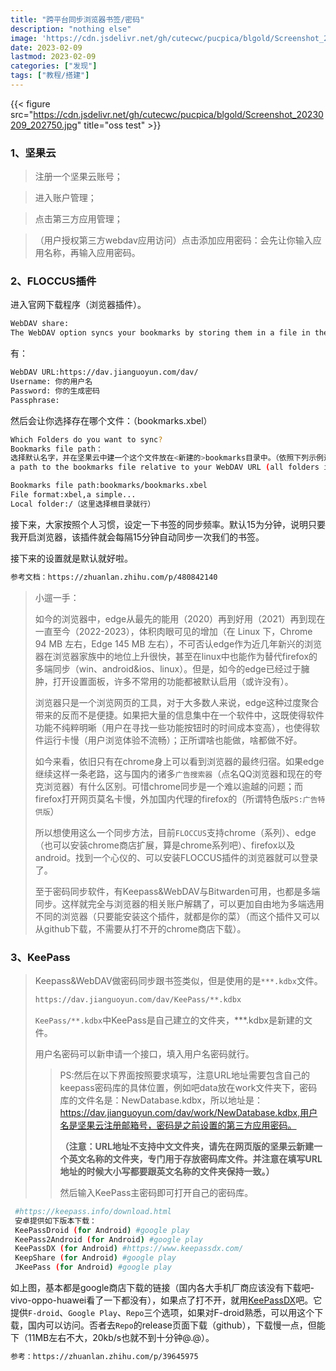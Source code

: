 ```yaml
---
title: "跨平台同步浏览器书签/密码"
description: "nothing else"
image: 'https://cdn.jsdelivr.net/gh/cutecwc/pucpica/blgold/Screenshot_20230209_202750.jpg'
date: 2023-02-09
lastmod: 2023-02-09
categories: ["发现"]
tags: ["教程/搭建"]
---
```


{{< figure src="https://cdn.jsdelivr.net/gh/cutecwc/pucpica/blgold/Screenshot_20230209_202750.jpg" title="oss test" >}}

### 1、坚果云

> 注册一个坚果云账号；

> 进入账户管理；

> 点击第三方应用管理；

> （用户授权第三方webdav应用访问）点击添加应用密码：会先让你输入应用名称，再输入应用密码。

### 2、FLOCCUS插件

进入官网下载程序（浏览器插件）。

```bash
WebDAV share:
The WebDAV option syncs your bookmarks by storing them in a file in the provided WebDAV share. There is no accompanying web UI for this option and you can use it with any WebDAV-compatible server. It can sync http, ftp, data and javascript bookmarks.The WebDAV option syncs your bookmarks by storing them in a file in the provided WebDAV share. There is no accompanying web UI for this option and you can use it with any WebDAV-compatible server. It can sync http, ftp, data and javascript bookmarks.
```

有：

```bash
WebDAV URL:https://dav.jianguoyun.com/dav/
Username: 你的用户名
Password: 你的生成密码
Passphrase:
```

然后会让你选择存在哪个文件：（bookmarks.xbel）

```bash
Which Folders do you want to sync?
Bookmarks file path：
选择默认名字，并在坚果云中建一个这个文件放在<新建的>bookmarks目录中。（依照下列示例进行更改）
a path to the bookmarks file relative to your WebDAV URL (all folders in the path must already exist). e.g. personal_stuff/bookmarks.xbel

Bookmarks file path:bookmarks/bookmarks.xbel
File format:xbel,a simple...
Local folder:/（这里选择根目录就行）
```

接下来，大家按照个人习惯，设定一下书签的同步频率。默认15为分钟，说明只要我开启浏览器，该插件就会每隔15分钟自动同步一次我们的书签。

接下来的设置就是默认就好啦。

```bash
参考文档：https://zhuanlan.zhihu.com/p/480842140
```

> 小遛一手：
>
> 如今的浏览器中，edge从最先的能用（2020）再到好用（2021）再到现在一直至今（2022-2023），体积肉眼可见的增加（在 Linux 下，Chrome 94 MB 左右，Edge 145 MB 左右），不可否认edge作为近几年新兴的浏览器在浏览器家族中的地位上升很快，甚至在linux中也能作为替代firefox的多端同步（win、android&ios、linux）。但是，如今的edge已经过于臃肿，打开设置面板，许多不常用的功能都被默认启用（或许没有）。
>
> 浏览器只是一个浏览网页的工具，对于大多数人来说，edge这种过度聚合带来的反而不是便捷。如果把大量的信息集中在一个软件中，这既使得软件功能不纯粹明晰（用户在寻找一些功能按钮时的时间成本变高），也使得软件运行卡慢（用户浏览体验不流畅）；正所谓啥也能做，啥都做不好。
>
> 如今来看，依旧只有在chrome身上可以看到浏览器的最终归宿。如果edge继续这样一条老路，这与国内的诸多`广告搜索器`（点名QQ浏览器和现在的夸克浏览器）有什么区别。可惜chrome同步是一个难以逾越的问题；而firefox打开网页莫名卡慢，外加国内代理的firefox的（所谓特色版`PS:广告特供版`）
>
> 所以想使用这么一个同步方法，目前`FLOCCUS`支持chrome（系列）、edge（也可以安装chrome商店扩展，算是chrome系列吧）、firefox以及android。找到一个心仪的、可以安装FLOCCUS插件的浏览器就可以登录了。
>
> 至于密码同步软件，有Keepass&WebDAV与Bitwarden可用，也都是多端同步。这样就完全与浏览器的相关账户解耦了，可以更加自由地为多端选用不同的浏览器（只要能安装这个插件，就都是你的菜）（而这个插件又可以从github下载，不需要从打不开的chrome商店下载）。

### 3、KeePass

> Keepass&WebDAV做密码同步跟书签类似，但是使用的是`***.kdbx`文件。
>
> ```bash
> https://dav.jianguoyun.com/dav/KeePass/**.kdbx
> ```
>
> `KeePass/**.kdbx`中KeePass是自己建立的文件夹，***.kdbx是新建的文件。
>
> 用户名密码可以新申请一个接口，填入用户名密码就行。
>
> > PS:然后在以下界面按照要求填写，注意URL地址需要包含自己的keepass密码库的具体位置，例如吧data放在work文件夹下，密码库的文件名是：NewDatabase.kdbx，所以地址是：https://dav.jianguoyun.com/dav/work/NewDatabase.kdbx,用户名是坚果云注册邮箱号，密码是之前设置的第三方应用密码。
> >
> > **（注意：URL地址不支持中文文件夹，请先在网页版的坚果云新建一个英文名称的文件夹，专门用于存放密码库文件。并注意在填写URL地址的时候大小写都要跟英文名称的文件夹保持一致。）**
> >
> > 然后输入KeePass主密码即可打开自己的密码库。

```bash
 #https://keepass.info/download.html
 安卓提供如下版本下载：
 KeePassDroid (for Android) #google play
 KeePass2Android (for Android) #google play
 KeePassDX (for Android) #https://www.keepassdx.com/
 KeepShare (for Android) #google play
 JKeePass (for Android) #google play
```

如上图，基本都是google商店下载的链接（国内各大手机厂商应该没有下载吧-vivo-oppo-huawei看了一下都没有），如果点了打不开，就用[KeePassDX](https://www.keepassdx.com/)吧。它提供`F-droid`、`Google Play`、`Repo`三个选项，如果对F-droid熟悉，可以用这个下载，国内可以访问。否者去`Repo`的release页面下载（github），下载慢一点，但能下（11MB左右不大，20kb/s也就不到十分钟@.@）。

```bash
参考：https://zhuanlan.zhihu.com/p/39645975
```

